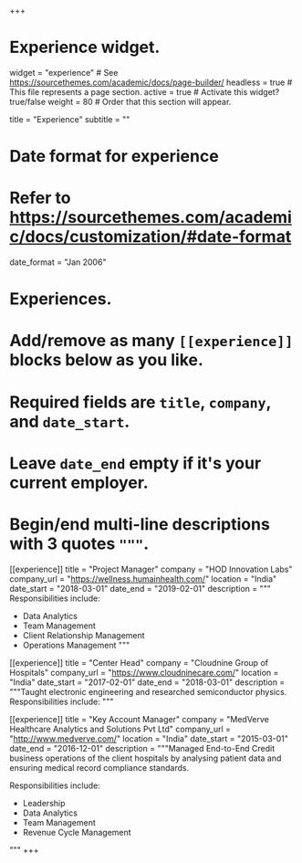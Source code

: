 +++
# Experience widget.
widget = "experience"  # See https://sourcethemes.com/academic/docs/page-builder/
headless = true  # This file represents a page section.
active = true  # Activate this widget? true/false
weight = 80  # Order that this section will appear.

title = "Experience"
subtitle = ""

# Date format for experience
#   Refer to https://sourcethemes.com/academic/docs/customization/#date-format
date_format = "Jan 2006"

# Experiences.
#   Add/remove as many `[[experience]]` blocks below as you like.
#   Required fields are `title`, `company`, and `date_start`.
#   Leave `date_end` empty if it's your current employer.
#   Begin/end multi-line descriptions with 3 quotes `"""`.
[[experience]]
  title = "Project Manager"
  company = "HOD Innovation Labs"
  company_url = "https://wellness.humainhealth.com/"
  location = "India"
  date_start = "2018-03-01"
  date_end = "2019-02-01"
  description = """
  Responsibilities include:
  
  * Data Analytics
  * Team Management
  * Client Relationship Management
  * Operations Management
  """

[[experience]]
  title = "Center Head"
  company = "Cloudnine Group of Hospitals"
  company_url = "https://www.cloudninecare.com/"
  location = "India"
  date_start = "2017-02-01"
  date_end = "2018-03-01"
  description = """Taught electronic engineering and researched semiconductor physics.
  Responsibilities include:
"""

[[experience]]
  title = "Key Account Manager"
  company = "MedVerve Healthcare Analytics and Solutions Pvt Ltd"
  company_url = "http://www.medverve.com/"
  location = "India"
  date_start = "2015-03-01"
  date_end = "2016-12-01"
  description = """Managed End-to-End Credit business operations of the client hospitals by analysing patient data and ensuring medical record compliance standards. 

  Responsibilities include:
  * Leadership
  * Data Analytics
  * Team Management 
  * Revenue Cycle Management

"""
+++
